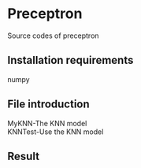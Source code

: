 # Preceptron
Source codes of preceptron

## Installation requirements
numpy

## File introduction
MyKNN-The KNN model<br>
KNNTest-Use the KNN model

## Result
